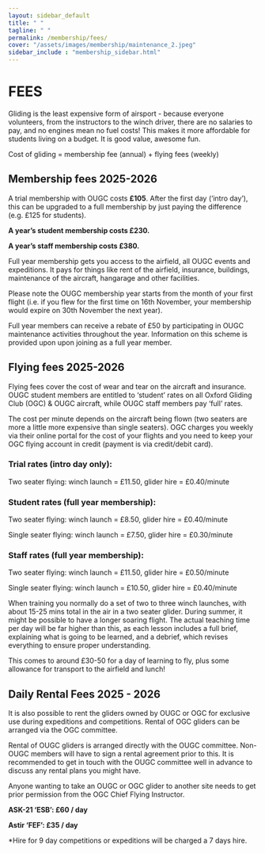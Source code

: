 ```yaml
---
layout: sidebar_default
title: " "
tagline: " "
permalink: /membership/fees/
cover: "/assets/images/membership/maintenance_2.jpeg"
sidebar_include : "membership_sidebar.html"
---
```


# FEES
Gliding is the least expensive form of airsport - because everyone volunteers, from the instructors to the winch driver, there are no salaries to pay, and no engines mean no fuel costs! This makes it more affordable for students living on a budget. It is good value, awesome fun.

Cost of gliding = membership fee (annual) + flying fees (weekly)

## Membership fees 2025-2026
A trial membership with OUGC costs **£105**. After the first day (‘intro day’), this can be upgraded to a full membership by just paying the difference (e.g. £125 for students).

**A year’s student membership costs £230.**

**A year’s staff membership costs £380.**

Full year membership gets you access to the airfield, all OUGC events and expeditions. It pays for things like rent of the airfield, insurance, buildings, maintenance of the aircraft, hangarage and other facilities. 

Please note the OUGC membership year starts from the month of your first flight (i.e. if you flew for the first time on 16th November, your membership would expire on 30th November the next year).

Full year members can receive a rebate of £50 by participating in OUGC maintenance activities throughout the year. Information on this scheme is provided upon upon joining as a full year member.

## Flying fees 2025-2026
Flying fees cover the cost of wear and tear on the aircraft and insurance. OUGC student members are entitled to ‘student’ rates on all Oxford Gliding Club (OGC) & OUGC aircraft, while OUGC staff members pay ‘full’ rates. 

The cost per minute depends on the aircraft being flown (two seaters are more a little more expensive than single seaters). OGC charges you weekly via their online portal for the cost of your flights and you need to keep your OGC flying account in credit (payment is via credit/debit card).

### Trial rates (intro day only):

Two seater flying: winch launch = £11.50,  glider hire = £0.40/minute

### Student rates (full year membership):

Two seater flying: winch launch = £8.50,  glider hire = £0.40/minute

Single seater flying: winch launch = £7.50,  glider hire = £0.30/minute

### Staff rates (full year membership):

Two seater flying: winch launch = £11.50,  glider hire = £0.50/minute

Single seater flying: winch launch = £10.50,  glider hire = £0.40/minute

When training you normally do a set of two to three winch launches, with about 15-25 mins total in the air in a two seater glider. During summer, it might be possible to have a longer soaring flight. The actual teaching time per day will be far higher than this, as each lesson includes a full brief, explaining what is going to be learned, and a debrief, which revises everything to ensure proper understanding. 

This comes to around £30-50 for a day of learning to fly, plus some allowance for transport to the airfield and lunch! 

## Daily Rental Fees 2025 - 2026
It is also possible to rent the gliders owned by OUGC or OGC for exclusive use during expeditions and competitions. Rental of OGC gliders can be arranged via the OGC committee.

Rental of OUGC gliders is arranged directly with the OUGC committee. Non-OUGC members will have to sign a rental agreement prior to this. It is recommended to get in touch with the OUGC committee well in advance to discuss any rental plans you might have.

Anyone wanting to take an OUGC or OGC glider to another site needs to get prior permission from the OGC Chief Flying Instructor.

**ASK-21 ‘ESB’: £60 / day**	 

**Astir ‘FEF’: £35 / day**

*Hire for 9 day competitions or expeditions will be charged a 7 days hire.